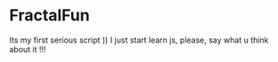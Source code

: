 # FractalFun
Its my first serious script )) 
I just start learn js, please, say what u think about it !!!
